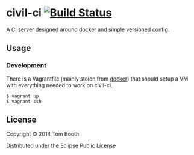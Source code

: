 # civil-ci [![Build Status](https://travis-ci.org/tombooth/civil-ci.png?branch=master)](https://travis-ci.org/tombooth/civil-ci)

A CI server designed around docker and simple versioned config.

## Usage

### Development

There is a Vagrantfile (mainly stolen from [docker](https://github.com/dotcloud/docker/blob/master/Vagrantfile)) that should setup a VM with everything needed to work on civil-ci.

```
$ vagrant up
$ vagrant ssh
```

## License

Copyright © 2014 Tom Booth

Distributed under the Eclipse Public License
